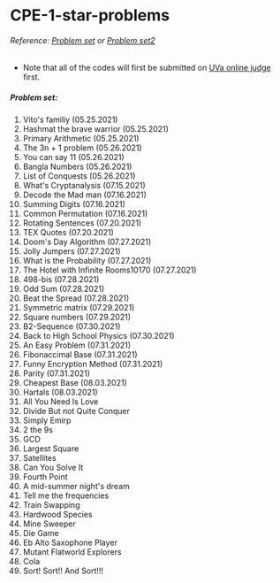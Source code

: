 # CPE-1-star-problems  
  
###### Reference: [Problem set](http://squall.cs.ntou.edu.tw/cprog/practices/CPE1star/problem%20list.html) or [Problem set2](https://cpe.cse.nsysu.edu.tw/environment.php#starList)      
  
- Note that all of the codes will first be submitted on [UVa online judge](https://onlinejudge.org/) first.
  
##### Problem set:  
01. Vito's familiy (05.25.2021)  
02. Hashmat the brave warrior (05.25.2021)  
03. Primary Arithmetic (05.25.2021)  
04. The 3n + 1 problem (05.26.2021)  
05. You can say 11 (05.26.2021)  
06. Bangla Numbers (05.26.2021)  
07. List of Conquests (05.26.2021)  
08. What's Cryptanalysis (07.15.2021)  
09. Decode the Mad man (07.16.2021)  
10. Summing Digits (07.16.2021)  
11. Common Permutation (07.16.2021)  
12. Rotating Sentences (07.20.2021)  
13. TEX Quotes (07.20.2021)  
14. Doom's Day Algorithm (07.27.2021)  
15. Jolly Jumpers (07.27.2021)  
16. What is the Probability (07.27.2021)  
17. The Hotel with Infinite Rooms10170 (07.27.2021)  
18. 498-bis (07.28.2021)  
19. Odd Sum (07.28.2021)    
20. Beat the Spread (07.28.2021)  
21. Symmetric matrix (07.29.2021)  
22. Square numbers (07.29.2021)  
23. B2-Sequence (07.30.2021)  
24. Back to High School Physics (07.30.2021)  
25. An Easy Problem (07.31.2021)  
26. Fibonaccimal Base (07.31.2021)  
27. Funny Encryption Method (07.31.2021)  
28. Parity (07.31.2021)  
29. Cheapest Base (08.03.2021)  
30. Hartals (08.03.2021)  
31. All You Need Is Love  
32. Divide But not Quite Conquer  
33. Simply Emirp  
34. 2 the 9s  
35. GCD  
36. Largest Square  
37. Satellites  
38. Can You Solve It  
39. Fourth Point  
40. A mid-summer night's dream  
41. Tell me the frequencies  
42. Train Swapping  
43. Hardwood Species  
44. Mine Sweeper  
45. Die Game  
46. Eb Alto Saxophone Player  
47. Mutant Flatworld Explorers  
48. Cola  
49. Sort! Sort!! And Sort!!!  
  
